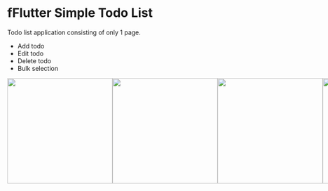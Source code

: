 # fFlutter Simple Todo List

Todo list application consisting of only 1 page.

- Add todo
- Edit todo
- Delete todo
- Bulk selection

<div style="display: flex; flex-direction: row;">
  <img src="https://i.imgur.com/Pf9DqBc.png" width="240px;">
  <img src="https://i.imgur.com/LVzpSiR.png" width="240px;">
  <img src="https://i.imgur.com/yg4RWTG.png" width="240px;">
  <img src="https://i.imgur.com/DLP1gZb.png" width="240px;">

</div>
